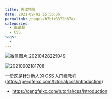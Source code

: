 ```yaml
---
title: 思维导图
date: 2021-09-02 15:56:06
permalink: /pages/b7bfe8372b67a/
categories:
  - 面试题
  - CSS
tags:
  -
---
```


![微信图片_20210428225049](https://cdn.jsdelivr.net/gh/wu529778790/image/blog/微信图片_20210428225049.png)

![20210902181708](https://cdn.jsdelivr.net/gh/wu529778790/image/blog/20210902181708.png)

<!-- more -->

一份这是针对新人的 CSS 入门级教程 (<https://pengfeixc.com/tutorial/css/introduction>)

- <https://pengfeixc.com/tutorial/css/introduction>
